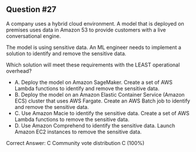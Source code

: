 ## Question #27

A company uses a hybrid cloud environment. A model that is deployed on premises uses data in Amazon 53 to provide customers with a live conversational engine.

The model is using sensitive data. An ML engineer needs to implement a solution to identify and remove the sensitive data.

Which solution will meet these requirements with the LEAST operational overhead?

- A. Deploy the model on Amazon SageMaker. Create a set of AWS Lambda functions to identify and remove the sensitive data.
- B. Deploy the model on an Amazon Elastic Container Service (Amazon ECS) cluster that uses AWS Fargate. Create an AWS Batch job to identify and remove the sensitive data.
- C. Use Amazon Macie to identify the sensitive data. Create a set of AWS Lambda functions to remove the sensitive data.
- D. Use Amazon Comprehend to identify the sensitive data. Launch Amazon EC2 instances to remove the sensitive data. 

Correct Answer: 
C Community vote distribution C (100%)